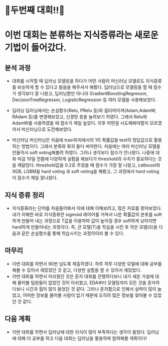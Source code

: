 # 🤗두번째 대회!!🤗
# 이번 대회는 분류하는 지식증류라는 새로운 기법이 들어갔다.

## 분석 과정
- 대회를 시작할 때 딥러닝 모델링을 하다가 어떤 사람이 머신러닝 모델로도 지식증류를 비슷하게 할 수 있다고 말씀을 해주셔서 해봤다. 딥러닝으로 모델링을 할 때 점수가 생각보다 잘 나왔고, 딥러닝뿐만 아니라 GradientBoostingRegressor, DecisionTreeRegressor, LogisticRegression 등 여러 모델을 사용해보았다.

- 딥러닝
딥러닝에서는 손실함수(Relu, PRelu 등)와 옵티마이져(Adam,AdamW, RAdam 등)를 변경해보았고, 신경망 층을 늘려보기 하였다. 그래서 Relu와 AdamW를 사용하였을 때 점수가 제일 높았다. 이후 어떤걸 시도해봐야할지 모르겠어서 머신러닝으로 도전해보았다.

- 머신러닝
머신러닝은 처음에 train피처에서의 1의 확률값을 test의 정답값으로 활용하는 방법이다. 그래서 분류와 회귀 둘다 써야한다. 처음에는 여러 머신러닝 모델을 만들어서 soft voting해볼려 하였다. 그러나 생각보다 점수가 안나왔다. 나중에 대화 마감 10일 전쯤에 다양하게 실험을 해보다가 threshold의 수치가 중요하다는 것을 깨달았다. threshold값을 0.2로 주었을 때 점수가 가장 잘 나왔고, catboost와 XGB, LGBM을 hard voting
과 soft voting을 해봤고, 그 과정에서 hard voting이 점수가 제일 잘나왔다.

## 지식 증류 정리
- 지식증류라는 단어를 처음들어봐서 이에 대해 이해보려고, 많은 자료를 찾아보았다. 내가 이해한 바로 지식증류란 sigmoid 레이어를 거쳐서 나온 확률값의 분포를 soft하게 만들어 내는 과정으로 T값을 이용하여 값이 높아질 경우 soft하게 낮아지면 hard하게 만들어내는 과정이다. 즉, 큰 모델(T)을 학습을 시킨 후 작은 모델(S)을 다음과 같은 손실함수를 통해 학습시키는 과정이이라 볼 수 있다.

## 마무리
- 이번 대회를 하면서 90번 넘도록 제출하였다. 하루 하루 다양한 모델에 대해 공부를 해볼 수 있어서 재밌었던 것 같고, 다양한 실험을 할 수 있어서 재밌었다. 
- 이번 대회를 하면서 아쉬웠던 것은 혼자 대회를 진행하다보니 내가 세운 가설에 대해 물어볼 팀원들이 없었던 것이 아쉬웠고, EDA부터 모델링까지 모든 것을 혼자하다보니 시간과 힘이 많이 들었던 것 같다. 그러나 혼자함으로 인해서 실력이 많이 늘었고, 어떠한 정보를 물어볼 사람이 없기 때문에 오히려 많은 정보를 찾아볼 수 있었던 것 같다.

## 다음 계획
- 이번 대회를 하면서 딥러닝에 대한 지식이 많이 부족하다는 생각이 들었다. 딥러닝에 대해 더 공부를 하고 다음 대회는 딥러닝을 활용하여 참여해볼 계획이다!

